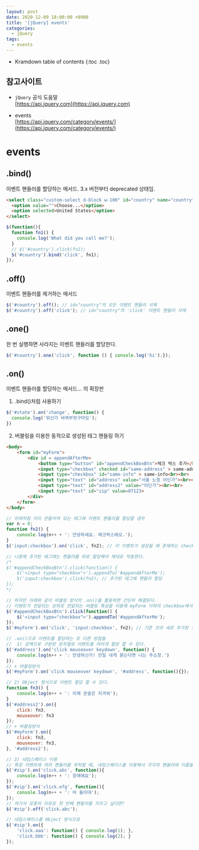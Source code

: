 ```yaml
---
layout: post
date: 2020-12-09 18:00:00 +0900
title: '[jQuery] events'
categories:
  - jQuery
tags:
  - events
---
```


* Kramdown table of contents
{:toc .toc}


## 참고사이트
- `jQuery` 공식 도움말  
[https://api.jquery.com](https://api.jquery.com)

- events    
[https://api.jquery.com/category/events/](https://api.jquery.com/category/events/)

# events  

## .bind()

이벤트 핸들러를 할당하는 메서드. 3.x 버전부터 deprecated 상태임.  

```html
<select class="custom-select d-block w-100" id="country" name="country" >
  <option value="">Choose...</option>
  <option selected>United States</option>
</select>
```
```js
$(function(){
  function fn1() {
    console.log('What did you call me?');
  }
  // $('#country').click(fn1);
  $('#country').bind('click', fn1);
});
```

## .off()

이벤트 핸들러를 제거하는 메서드  

```js
$('#country').off(); // id="country"의 모든 이벤트 핸들러 삭제
$('#country').off('click'); // id="country"의 'click' 이벤트 핸들러 삭제
```

## .one()

한 번 실행하면 사라지는 이벤트 핸들러를 할당한다.  

```js
$('#country').one('click', function () { console.log('hi');});
```

## .on()

이벤트 핸들러를 할당하는 메서드... 의 확장판

1) .bind()처럼 사용하기

```js
$('#state').on('change', function() {
  console.log('뮈신가 바껴부럿구마잉');
})
```

2) 버블링을 이용한 동적으로 생성된 태그 핸들링 하기  

```html
<body>
    <form id="myForm">
        <div id = appendAfterMe>
            <button type="button" id="appendCheckBoxBtn">체크 박스 추가</button><br><br>
            <input type="checkbox" checked id="same-address" > same-address<br><br>
            <input type="checkbox" id="same-info" > same-info<br><br>
            <input type="text" id="address" value="서울 노원 어딘가"><br><br>
            <input type="text" id="address2" value="어딘가"><br><br>
            <input type="text" id="zip" value=07123>
        </div>
    </form>
</body>
```
```js
// 아래처럼 이미 만들어져 있는 태그에 이벤트 핸들러를 할당할 경우  
var n = 0;
function fn2() {
    console.log(n++ + ': 안녕하세요. 체크박스에오.');
}
$('input:checkbox').on('click', fn2); // 이 이벤트가 생성될 때 존재하는 checkbox에만 적용된다.

// 나중에 추가된 태그에는 핸들러를 따로 할당해야 제대로 작동한다.
/*
$('#appendCheckBoxBtn').click(function() {
    $('<input type="checkbox">').appendTo('#appendAfterMe');
    $('input:checkbox').click(fn2); // 추가된 태그에 핸들러 할당
});
*/

// 하지만 아래와 같이 버블링 방식의 .on()을 활용하면 간단히 해결된다.
// 이벤트가 전달되는 상위로 전달되는 버블링 특성을 이용해 myForm 이하의 checkbox에서 발생한 이벤트를 핸들하는 방법   
$('#appendCheckBoxBtn').click(function() {
    $('<input type="checkbox">').appendTo('#appendAfterMe');
});
$('#myForm').on('click', 'input:checkbox', fn2); // 기존 것과 새로 추가된 것 모두에 이벤트가 적용된다.

// .on()으로 이벤트를 할당하는 또 다른 방법들
//  1) 공백으로 구분된 문자열로 이벤트를 여러개 할당 할 수 있다.
$('#address').on('click mouseover keydown', function() {
    console.log(n++ + ': 안녕하신가! 만일 내게 묻는다면 나는 주소창.')
});
// + 버블링방식
$('#myForm').on('click mouseover keydown', '#address', function(){});

// 2) Object 형식으로 이벤트 할당 할 수 있다.
function fn3() {
    console.log(n++ + ': 이제 콘솔은 지겨워');
}
$('#address2').on({
    click: fn3,
    mouseover: fn3
});
// + 버블링방식
$('#myForm').on({
    click: fn3,
    mouseover: fn3,
}, '#address2');

// 3) 네임스페이스 이용
// 특정 이벤트에 여러 핸들러를 부착할 때, 네임스페이스를 이용해서 각각의 핸들러에 이름을 지정하고 나중에 지울 때 활용할 수 있다.
$('#zip').on('click.abc', function(){
    console.log(n++ + ': 응애에요');
});
$('#zip').on('click.efg', function(){
    console.log(n++ + ': 아 들이대');
});
// 여기서 모종의 이유로 첫 번째 핸들러를 지우고 싶다면?
$('#zip').off('click.abc');

// 네임스페이스를 Object 방식으로
$('#zip').on({
    'click.aaa': function() { console.log(1); },
    'click.bbb': function() { console.log(2); }
});
```
